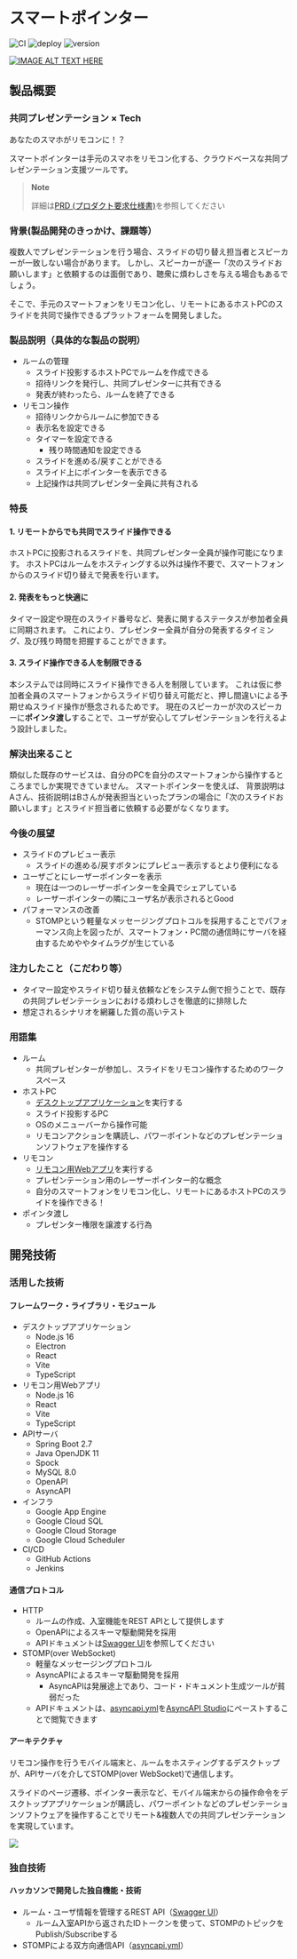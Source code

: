 # スマートポインター

![CI](https://github.com/jphacks/D_2208/workflows/CI/badge.svg)
![deploy](https://github.com/jphacks/D_2208/workflows/deploy/badge.svg)
![version](https://img.shields.io/badge/version-1.1.0__SNAPSHOT-blue.svg)

[![IMAGE ALT TEXT HERE](https://jphacks.com/wp-content/uploads/2022/08/JPHACKS2022_ogp.jpg)](https://youtu.be/6NNR210ilGI)

## 製品概要

### 共同プレゼンテーション × Tech

あなたのスマホがリモコンに！？

スマートポインターは手元のスマホをリモコン化する、クラウドベースな共同プレゼンテーション支援ツールです。

> **Note**
>
> 詳細は[PRD (プロダクト要求仕様書)](https://github.com/jphacks/D_2208/wiki/PRD%20(プロダクト要求仕様書))を参照してください

### 背景(製品開発のきっかけ、課題等）

複数人でプレゼンテーションを行う場合、スライドの切り替え担当者とスピーカーが一致しない場合があります。
しかし、スピーカーが逐一「次のスライドお願いします」と依頼するのは面倒であり、聴衆に煩わしさを与える場合もあるでしょう。

そこで、手元のスマートフォンをリモコン化し、リモートにあるホストPCのスライドを共同で操作できるプラットフォームを開発しました。

### 製品説明（具体的な製品の説明）

* ルームの管理
    * スライド投影するホストPCでルームを作成できる
    * 招待リンクを発行し、共同プレゼンターに共有できる
    * 発表が終わったら、ルームを終了できる
* リモコン操作
    * 招待リンクからルームに参加できる
    * 表示名を設定できる
    * タイマーを設定できる
        * 残り時間通知を設定できる
    * スライドを進める/戻すことができる
    * スライド上にポインターを表示できる
    * 上記操作は共同プレゼンター全員に共有される

### 特長

#### 1. リモートからでも共同でスライド操作できる

ホストPCに投影されるスライドを、共同プレゼンター全員が操作可能になります。
ホストPCはルームをホスティングする以外は操作不要で、スマートフォンからのスライド切り替えで発表を行います。

#### 2. 発表をもっと快適に

タイマー設定や現在のスライド番号など、発表に関するステータスが参加者全員に同期されます。
これにより、プレゼンター全員が自分の発表するタイミング、及び残り時間を把握することができます。

#### 3. スライド操作できる人を制限できる

本システムでは同時にスライド操作できる人を制限しています。
これは仮に参加者全員のスマートフォンからスライド切り替え可能だと、押し間違いによる予期せぬスライド操作が懸念されるためです。
現在のスピーカーが次のスピーカーに**ポインタ渡し**することで、ユーザが安心してプレゼンテーションを行えるよう設計しました。

### 解決出来ること

類似した既存のサービスは、自分のPCを自分のスマートフォンから操作するところまでしか実現できていません。
スマートポインターを使えば、 背景説明はAさん、技術説明はBさんが発表担当といったプランの場合に「次のスライドお願いします」とスライド担当者に依頼する必要がなくなります。

### 今後の展望

* スライドのプレビュー表示
    * スライドの進める/戻すボタンにプレビュー表示するとより便利になる
* ユーザごとにレーザーポインターを表示
    * 現在は一つのレーザーポインターを全員でシェアしている
    * レーザーポインターの隣にユーザ名が表示されるとGood
* パフォーマンスの改善
    * STOMPという軽量なメッセージングプロトコルを採用することでパフォーマンス向上を図ったが、スマートフォン・PC間の通信時にサーバを経由するためややタイムラグが生じている

### 注力したこと（こだわり等）

* タイマー設定やスライド切り替え依頼などをシステム側で担うことで、既存の共同プレゼンテーションにおける煩わしさを徹底的に排除した
* 想定されるシナリオを網羅した質の高いテスト

### 用語集

* ルーム
    * 共同プレゼンターが参加し、スライドをリモコン操作するためのワークスペース
* ホストPC
    * [デスクトップアプリケーション](./desktop)を実行する
    * スライド投影するPC
    * OSのメニューバーから操作可能
    * リモコンアクションを購読し、パワーポイントなどのプレゼンテーションソフトウェアを操作する
* リモコン
    * [リモコン用Webアプリ](./app/src/main/pointer)を実行する
    * プレゼンテーション用のレーザーポインター的な概念
    * 自分のスマートフォンをリモコン化し、リモートにあるホストPCのスライドを操作できる！
* ポインタ渡し
    * プレゼンター権限を譲渡する行為

## 開発技術

### 活用した技術

#### フレームワーク・ライブラリ・モジュール

* デスクトップアプリケーション
    * Node.js 16
    * Electron
    * React
    * Vite
    * TypeScript
* リモコン用Webアプリ
    * Node.js 16
    * React
    * Vite
    * TypeScript
* APIサーバ
    * Spring Boot 2.7
    * Java OpenJDK 11
    * Spock
    * MySQL 8.0
    * OpenAPI
    * AsyncAPI
* インフラ
    * Google App Engine
    * Google Cloud SQL
    * Google Cloud Storage
    * Google Cloud Scheduler
* CI/CD
    * GitHub Actions
    * Jenkins

#### 通信プロトコル

* HTTP
    * ルームの作成、入室機能をREST APIとして提供します
    * OpenAPIによるスキーマ駆動開発を採用
    * APIドキュメントは[Swagger UI](https://smartpointer.abelab.dev/swagger-ui/index.html)を参照してください
* STOMP(over WebSocket)
    * 軽量なメッセージングプロトコル
    * AsyncAPIによるスキーマ駆動開発を採用
        * AsyncAPIは発展途上であり、コード・ドキュメント生成ツールが貧弱だった
    * APIドキュメントは、[asyncapi.yml](./asyncapi.yml)を[AsyncAPI Studio](https://studio.asyncapi.com/)にペーストすることで閲覧できます

#### アーキテクチャ

リモコン操作を行うモバイル端末と、ルームをホスティングするデスクトップが、APIサーバを介してSTOMP(over WebSocket)で通信します。

スライドのページ遷移、ポインター表示など、モバイル端末からの操作命令をデスクトップアプリケーションが購読し、パワーポイントなどのプレゼンテーションソフトウェアを操作することでリモート&複数人での共同プレゼンテーションを実現しています。

![](https://user-images.githubusercontent.com/50389029/196952980-36fa7fbd-4b96-4f4d-8f92-a0a41eeb0d7f.png)

### 独自技術

#### ハッカソンで開発した独自機能・技術

* ルーム・ユーザ情報を管理するREST API（[Swagger UI](https://smartpointer.abelab.dev/swagger-ui/index.html)）
    * ルーム入室APIから返されたIDトークンを使って、STOMPのトピックをPublish/Subscribeする
* STOMPによる双方向通信API（[asyncapi.yml](./asyncapi.yml)）
